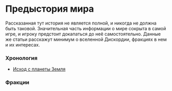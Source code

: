# Предыстория мира

Рассказанная тут история не является полной, и никогда не должна быть таковой. Значительная часть информации о мире сокрыта в самой игре, и игроку предстоит докапаться до неё самостоятельно. Данные же статьи расскажут минимум о вселенной Дискордии, фракциях в нем и их интересах.

### Хронология
* [Исход с планеты Земля](https://github.com/discordia-space/wiki/blob/master/contents/ru/lore/exodus_from_earth.md)

### Фракции
